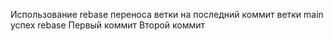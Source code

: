 Использование rebase переноса ветки на последний коммит ветки main
успех rebase
Первый коммит
Второй коммит
